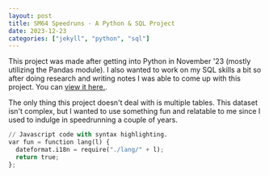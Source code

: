 ```yaml
---
layout: post
title: SM64 Speedruns - A Python & SQL Project
date: 2023-12-23
categories: ["jekyll", "python", "sql"]
---
```


This project was made after getting into Python in November '23 (mostly utilizing the Pandas module). I also wanted to work on my SQL skills a bit so after doing research and writing notes I was able to come up with this project. You can [view it here.](https://github.com/ouchmode/SM64-Speedrun-Data).

The only thing this project doesn't deal with is multiple tables. This dataset isn't complex, but I wanted to use something fun and relatable to me since I used to indulge in speedrunning a couple of years.

```py
// Javascript code with syntax highlighting.
var fun = function lang(l) {
  dateformat.i18n = require("./lang/" + l);
  return true;
};
```
